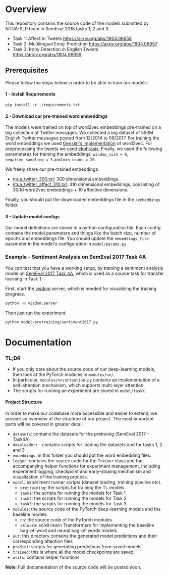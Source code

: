 # Overview
This repository contains the source code of the models submitted 
by NTUA-SLP team in SemEval 2018 tasks 1, 2 and 3.
- Task 1: Affect in Tweets https://arxiv.org/abs/1804.06658
- Task 2: Multilingual Emoji Prediction https://arxiv.org/abs/1804.06657
- Task 3: Irony Detection in English Tweets https://arxiv.org/abs/1804.06659

## Prerequisites
Please follow the steps below in order to be able to train our models:

#### 1 - Install Requirements
```
pip install -r ./requirements.txt
```

#### 2 - Download our pre-trained word embeddings
The models were trained on top of word2vec embeddings pre-trained 
on a big collection of Twitter messages. We collected a big dataset of 
550M English Twitter messages posted from 12/2014 to 06/2017. 
For training the word embeddings we used 
[Gensim's implementation](https://radimrehurek.com/gensim/) 
of word2vec.
For preprocessing the tweets we used [ekphrasis](https://github.com/cbaziotis/ekphrasis).
Finally, we used the following parameteres for training the embeddings: 
`window_size = 6`, `negative_sampling = 5` and `min_count = 20`.

We freely share our pre-trained embeddings:
- [ntua_twitter_300.txt](https://drive.google.com/open?id=1b-w7xf0d4zFmVoe9kipBHUwfoefFvU2t): 
300 dimensional embeddings.
- [ntua_twitter_affect_310.txt](https://drive.google.com/open?id=11zrXc1h_saJsMT6eo0VARKeZuzvK2bU0): 
310 dimensional embeddings, consisting of 300d word2vec embeddings + 10 affective dimensions.

Finally, you should put the downloaded embeddings file in the `/embeddings` folder.

#### 3 - Update model configs
Our model definitions are stored in a python configuration file. 
Each config contains the model parameters and things like the batch size, 
number of epochs and embeddings file. You should update the 
`embeddings_file` parameter in the model's configuration in `model/params.py`.


### Example - Sentiment Analysis on SemEval 2017 Task 4A
You can test that you have a working setup, by training 
a sentiment analysis model on [SemEval 2017 Task 4A](http://alt.qcri.org/semeval2017/task4/), 
which is used as a source task for transfer learning in Task 1.  

First, start the [visdom](https://github.com/facebookresearch/visdom) server, 
which is needed for visualizing the training progress.
```bash
python -m visdom.server
```

Then just run the experiment.
```bash
python model/pretraining/sentiment2017.py
```

# Documentation 

### TL;DR
- If you only care about the source code of our deep-learning models, 
then look at the PyTorch modules in `modules/nn/`. 
- In particular, `modules/nn/attention.py` contains an implementation 
of a self-attention mechanism, which supports multi-layer attention.
- The scripts for running an experiment are stored in `model/taskX`.

#### Project Structure
In order to make our codebase more accessible and easier to extend, 
we provide an overview of the structure of our project. 
The most important parts will be covered in greater detail.

- `datasets`: contains the datasets for the pretrainig (SemEval 2017 - Task4A) 
- `dataloaders` - contains scripts for loading the datasets
              and for tasks 1, 2 and 3 
- `embeddings`: in this folder you should put the word embedding files.
- `logger`: contains the source code for the `Trainer` class 
            and the accompanying helper functions for experiment management,
            including experiment logging, checkpoint and early-stoping mechanism
            and visualization of the training process.
- `model`: experiment runner scripts (dataset loading, training pipeline etc).
    - `pretraining`: the scripts for training the TL models
    - `task1`: the scripts for running the models for Task 1
    - `task2`: the scripts for running the models for Task 2
    - `task3`: the scripts for running the models for Task 3
- `modules`: the source code of the PyTorch deep-learning models 
             and the baseline models.
    - `nn`: the source code of the PyTorch modules
    - `sklearn`: scikit-learn Transformers for implementing the baseline 
                bag-of-word and neural bag-of-words models
- `out`: this directory contains the generated model predictions and 
            their corresponding attention files
- `predict`: scripts for generating predictions from saved models.
- `trained`: this is where all the model checkpoints are saved.
- `utils`: contains helper functions


**Note**: Full documentation of the source code will be posted soon.
